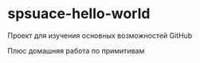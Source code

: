# spsuace-hello-world
Проект для изучения основных возможностей GitHub

Плюс домашняя работа по примитивам
